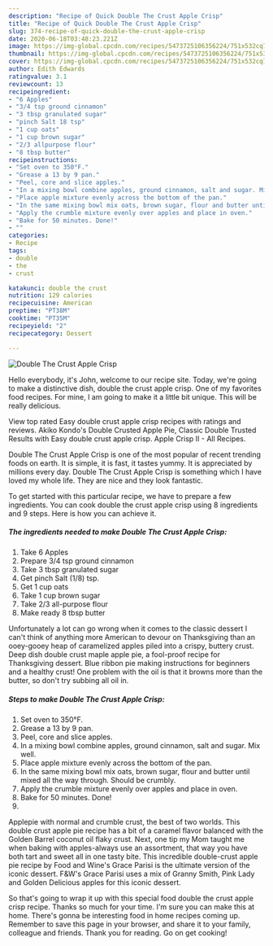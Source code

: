 ```yaml
---
description: "Recipe of Quick Double The Crust Apple Crisp"
title: "Recipe of Quick Double The Crust Apple Crisp"
slug: 374-recipe-of-quick-double-the-crust-apple-crisp
date: 2020-06-18T03:48:23.221Z
image: https://img-global.cpcdn.com/recipes/5473725106356224/751x532cq70/double-the-crust-apple-crisp-recipe-main-photo.jpg
thumbnail: https://img-global.cpcdn.com/recipes/5473725106356224/751x532cq70/double-the-crust-apple-crisp-recipe-main-photo.jpg
cover: https://img-global.cpcdn.com/recipes/5473725106356224/751x532cq70/double-the-crust-apple-crisp-recipe-main-photo.jpg
author: Edith Edwards
ratingvalue: 3.1
reviewcount: 13
recipeingredient:
- "6 Apples"
- "3/4 tsp ground cinnamon"
- "3 tbsp granulated sugar"
- "pinch Salt 18 tsp"
- "1 cup oats"
- "1 cup brown sugar"
- "2/3 allpurpose flour"
- "8 tbsp butter"
recipeinstructions:
- "Set oven to 350°F."
- "Grease a 13 by 9 pan."
- "Peel, core and slice apples."
- "In a mixing bowl combine apples, ground cinnamon, salt and sugar. Mix well."
- "Place apple mixture evenly across the bottom of the pan."
- "In the same mixing bowl mix oats, brown sugar, flour and butter until mixed all the way through. Should be crumbly."
- "Apply the crumble mixture evenly over apples and place in oven."
- "Bake for 50 minutes. Done!"
- ""
categories:
- Recipe
tags:
- double
- the
- crust

katakunci: double the crust 
nutrition: 129 calories
recipecuisine: American
preptime: "PT38M"
cooktime: "PT35M"
recipeyield: "2"
recipecategory: Dessert

---
```



![Double The Crust Apple Crisp](https://img-global.cpcdn.com/recipes/5473725106356224/751x532cq70/double-the-crust-apple-crisp-recipe-main-photo.jpg)

Hello everybody, it's John, welcome to our recipe site. Today, we're going to make a distinctive dish, double the crust apple crisp. One of my favorites food recipes. For mine, I am going to make it a little bit unique. This will be really delicious.

View top rated Easy double crust apple crisp recipes with ratings and reviews. Akiko Kondo&#39;s Double Crusted Apple Pie, Classic Double Trusted Results with Easy double crust apple crisp. Apple Crisp II - All Recipes.

Double The Crust Apple Crisp is one of the most popular of recent trending foods on earth. It is simple, it is fast, it tastes yummy. It is appreciated by millions every day. Double The Crust Apple Crisp is something which I have loved my whole life. They are nice and they look fantastic.


To get started with this particular recipe, we have to prepare a few ingredients. You can cook double the crust apple crisp using 8 ingredients and 9 steps. Here is how you can achieve it.

##### The ingredients needed to make Double The Crust Apple Crisp:

1. Take 6 Apples
1. Prepare 3/4 tsp ground cinnamon
1. Take 3 tbsp granulated sugar
1. Get pinch Salt (1/8) tsp.
1. Get 1 cup oats
1. Take 1 cup brown sugar
1. Take 2/3 all-purpose flour
1. Make ready 8 tbsp butter


Unfortunately a lot can go wrong when it comes to the classic dessert I can&#39;t think of anything more American to devour on Thanksgiving than an ooey-gooey heap of caramelized apples piled into a crispy, buttery crust. Deep dish double crust maple apple pie, a fool-proof recipe for Thanksgiving dessert. Blue ribbon pie making instructions for beginners and a healthy crust! One problem with the oil is that it browns more than the butter, so don&#39;t try subbing all oil in. 

##### Steps to make Double The Crust Apple Crisp:

1. Set oven to 350°F.
1. Grease a 13 by 9 pan.
1. Peel, core and slice apples.
1. In a mixing bowl combine apples, ground cinnamon, salt and sugar. Mix well.
1. Place apple mixture evenly across the bottom of the pan.
1. In the same mixing bowl mix oats, brown sugar, flour and butter until mixed all the way through. Should be crumbly.
1. Apply the crumble mixture evenly over apples and place in oven.
1. Bake for 50 minutes. Done!
1. 


Applepie with normal and crumble crust, the best of two worlds. This double crust apple pie recipe has a bit of a caramel flavor balanced with the Golden Barrel coconut oil flaky crust. Next, one tip my Mom taught me when baking with apples-always use an assortment, that way you have both tart and sweet all in one tasty bite. This incredible double-crust apple pie recipe by Food and Wine&#39;s Grace Parisi is the ultimate version of the iconic dessert. F&amp;W&#39;s Grace Parisi uses a mix of Granny Smith, Pink Lady and Golden Delicious apples for this iconic dessert. 

So that's going to wrap it up with this special food double the crust apple crisp recipe. Thanks so much for your time. I'm sure you can make this at home. There's gonna be interesting food in home recipes coming up. Remember to save this page in your browser, and share it to your family, colleague and friends. Thank you for reading. Go on get cooking!
